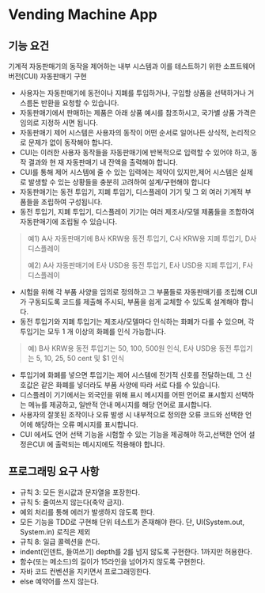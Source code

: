 # Vending Machine App

## 기능 요건
기계적 자동판매기의 동작을 제어하는 내부 시스템과 이를 테스트하기 위한 소프트웨어 버전(CUI) 자동판매기 구현

- 사용자는 자동판매기에 동전이나 지폐를 투입하거나, 구입할 상품을 선택하거나 거스름돈 반환을 요청할 수 있습니다.
- 자동판매기에서 판매하는 제품은 아래 상품 예시를 참조하시고, 국가별 상품 가격은 임의로 지정하 시면 됩니다.
- 자동판매기 제어 시스템은 사용자의 동작이 어떤 순서로 일어나든 상식적, 논리적으로 문제가 없이 동작해야 합니다.
- CUI는 이러한 사용자 동작들을 자동판매기에 반복적으로 입력할 수 있어야 하고, 동작 결과와 현 재 자동판매기 내 잔액을 출력해야 합니다.
- CUI를 통해 제어 시스템에 줄 수 있는 입력에는 제약이 있지만,제어 시스템은 실제로 발생할 수 있는 상황들을 충분히 고려하여 설계/구현해야 합니다
- 자동판매기는 동전 투입기, 지폐 투입기, 디스플레이 기기 및 그 외 여러 기계적 부품들을 조립하여 구성됩니다.
- 동전 투입기, 지폐 투입기, 디스플레이 기기는 여러 제조사/모델 제품들을 조합하여 자동판매기에 조립될 수 있습니다.
> 예1) A사 자동판매기에 B사 KRW용 동전 투입기, C사 KRW용 지폐 투입기, D사 디스플레이
> 
> 예2) A사 자동판매기에 E사 USD용 동전 투입기, E사 USD용 지폐 투입기, F사 디스플레이
- 시험을 위해 각 부품 사양을 임의로 정의하고 그 부품들로 자동판매기를 조립해 CUI 가 구동되도록 코드를 제출해 주시되, 부품을 쉽게 교체할 수 있도록 설계해야 합니다.
- 동전 투입기와 지폐 투입기는 제조사/모델마다 인식하는 화폐가 다를 수 있으며, 각 투입기는 모두 1 개 이상의 화폐를 인식 가능합니다.
> 예) B사 KRW용 동전 투입기는 50, 100, 500원 인식, E사 USD용 동전 투입기는 5, 10, 25, 50 cent 및 $1 인식
- 투입기에 화폐를 넣으면 투입기는 제어 시스템에 전기적 신호를 전달하는데, 그 신호값은 같은 화폐를 넣더라도 부품 사양에 따라 서로 다를 수 있습니다.
- 디스플레이 기기에서는 외국인을 위해 표시 메시지를 어떤 언어로 표시할지 선택하는 메뉴를 제공하고, 일반적 안내 메시지를 해당 언어로 표시합니다.
- 사용자의 잘못된 조작이나 오류 발생 시 내부적으로 정의한 오류 코드와 선택한 언어에 해당하는 오류 메시지를 표시합니다.
- CUI 에서도 언어 선택 기능을 시험할 수 있는 기능을 제공해야 하고,선택한 언어 설정은CUI 에 출력되는 메시지에도 적용해야 합니다.

## 프로그래밍 요구 사항
- 규칙 3: 모든 원시값과 문자열을 포장한다.
- 규칙 5: 줄여쓰지 않는다(축약 금지).
- 예외 처리를 통해 에러가 발생하지 않도록 한다.
- 모든 기능을 TDD로 구현해 단위 테스트가 존재해야 한다. 단, UI(System.out, System.in) 로직은 제외
- 규칙 8: 일급 콜렉션을 쓴다.
- indent(인덴트, 들여쓰기) depth를 2를 넘지 않도록 구현한다. 1까지만 허용한다.
- 함수(또는 메소드)의 길이가 15라인을 넘어가지 않도록 구현한다.
- 자바 코드 컨벤션을 지키면서 프로그래밍한다.
- else 예약어를 쓰지 않는다.


